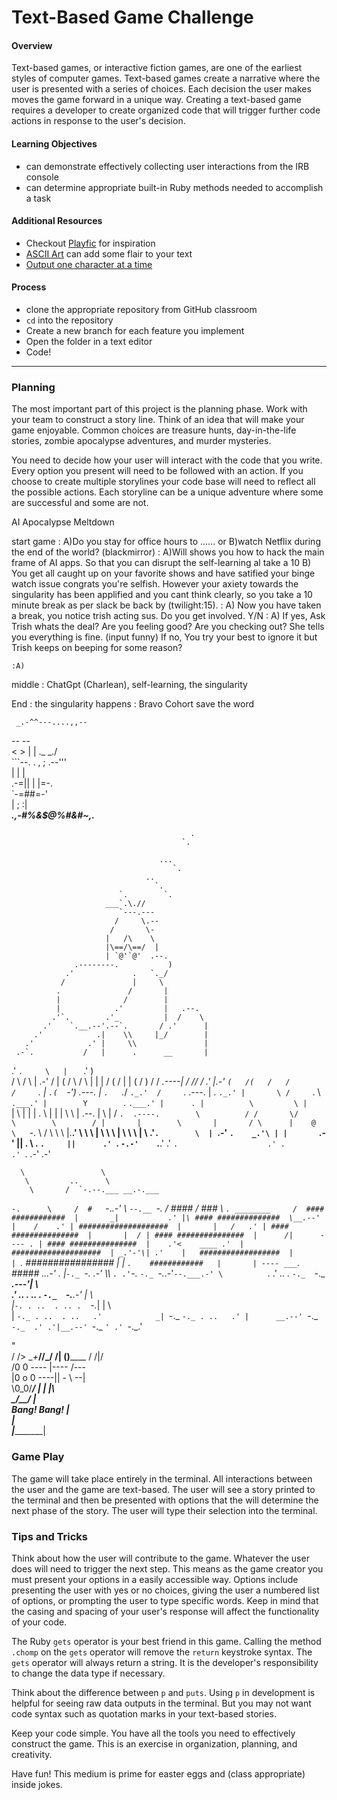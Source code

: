 # Text-Based Game Challenge

#### Overview

Text-based games, or interactive fiction games, are one of the earliest styles of computer games. Text-based games create a narrative where the user is presented with a series of choices. Each decision the user makes moves the game forward in a unique way. Creating a text-based game requires a developer to create organized code that will trigger further code actions in response to the user's decision.

#### Learning Objectives

- can demonstrate effectively collecting user interactions from the IRB console
- can determine appropriate built-in Ruby methods needed to accomplish a task

#### Additional Resources

- Checkout [Playfic](http://playfic.com/explore/popular) for inspiration
- [ASCII Art](https://www.asciiart.eu/) can add some flair to your text
- [Output one character at a time](https://stackoverflow.com/questions/4515157/read-a-ruby-string-one-character-at-a-time-for-word-wrapping)

#### Process

- clone the appropriate repository from GitHub classroom
- `cd` into the repository
- Create a new branch for each feature you implement
- Open the folder in a text editor
- Code!

---

### Planning

The most important part of this project is the planning phase. Work with your team to construct a story line. Think of an idea that will make your game enjoyable. Common choices are treasure hunts, day-in-the-life stories, zombie apocalypse adventures, and murder mysteries.

You need to decide how your user will interact with the code that you write. Every option you present will need to be followed with an action. If you choose to create multiple storylines your code base will need to reflect all the possible actions. Each storyline can be a unique adventure where some are successful and some are not.

AI Apocalypse Meltdown

start game
    <!-- : Provide the game player with quick background
    : Have user input name(store that in a varialbe)
    : Greet user including them in the Bravo Cohort.  -->
    : A)Do you stay for office hours to ...... or B)watch Netflix during the   end of the world? (blackmirror)
    : A)Will shows you how to hack the main frame of AI apps. So that you can disrupt the self-learning al take a 10 B) You get all caught up on your favorite shows and have satified your binge watch issue congrats you're selfish. However your axiety towards the singularity has been applified and you cant think clearly, so you take a 10 minute break as per slack be back by (twilight:15). 
    : A) Now you have taken a break, you notice trish acting sus. Do you get involved. Y/N
    : A) If yes, Ask Trish whats the deal? Are you feeling good? Are you checking out? She tells you everything is fine. (input funny)
        If no, You try your best to ignore it but Trish keeps on beeping for some reason?

    :A) 
   

middle
    : ChatGpt (Charlean), self-learning, the singularity 




End
    : the singularity happens
    : Bravo Cohort save the word


     _.-^^---....,,--       
 _--                  --_  
<                        >
|                         | 
 \._                   _./  
    ```--. . , ; .--'''       
          | |   |             
       .-=||  | |=-.   
       `-=#$%&%$#=-'   
          | ;  :|     
 _____.,-#%&$@%#&#~,._____




                                            .
                                          `.

                                     ...
                                        `.
                                  ..
                                    `.
                            `.        `.
                         ___`.\.//
                            `---.---
                           /     \.--
                          /       \-
                         |   /\    \
                         |\==/\==/  |
                         | `@'`@'  .--.
                  .--------.           )
                .'             .   `._/
               /               |     \
              .               /       |
              |              /        |
              |            .'         |   .--.
             .'`.        .'_          |  /    \
           .'    `.__.--'.--`.       / .'      |
         .'            .|    \\     |_/        |
       .'            .' |     \\               |
     .-`.           /   |      .      __       |
   .'    `.     \   |   `           .'  )      \
  /        \   / \  |            .-'   /       |
 (  /       \ /   \ |                 |        |
  \/         (     \/                 |        |
  (  /        )    /                 /   _.----|
   \/   //   /   .'                  |.-'       `
   (   /(   /   /                    /      `.   |
    `.(  `-')  .---.                |    `.   `._/
       `._.'  /     `.   .---.      |  .   `._.'
              |       \ /     `.     \  `.___.'
              |        Y        `.    `.___.'
              |      . |          \         \
              |       `|           \         |
              |        |       .    \        |
              |        |        \    \       |
            .--.       |         \           |
           /    `.  .----.        \          /
          /       \/      \        \        /
          |       |        \       |       /
           \      |    @    \   `-. \     /
            \      \         \     \|.__.'
             \      \         \     |
              \      \         \    |
               \      \         \   |
                \    .'`.        \  |
                 `.-'    `.    _.'\ |
                   |       `.-'    ||
              .     \     . `.     ||      .'
               `.    `-.-'    `.__.'     .'
                 `.                    .'
             .                       .'
              `.
                                           .-'
                                        .-'

      \                 \
       \         ..      \
        \       /  `-.--.___ __.-.___
`-.      \     /  #   `-._.-'    \   `--.__
   `-.        /  ####    /   ###  \        `.
________     /  #### ############  |       _|           .'
            |\ #### ##############  \__.--' |    /    .'
            | ####################  |       |   /   .'
            | #### ###############  |       |  /
            | #### ###############  |      /|      ----
          . | #### ###############  |    .'<    ____
        .'  | ####################  | _.'-'\|
      .'    |   ##################  |       |
             `.   ################  |       |
               `.    ############   |       | ----
              ___`.     #####     _..____.-'     .
             |`-._ `-._       _.-'    \\\         `.
          .'`-._  `-._ `-._.-'`--.___.-' \          `.
        .' .. . `-._  `-._        ___.---'|   \   \
      .' .. . .. .  `-._  `-.__.-'        |    \   \
     |`-. . ..  . .. .  `-._|             |     \   \
     |   `-._ . ..  . ..   .'            _|
      `-._   `-._ . ..   .' |      __.--'
          `-._   `-._  .' .'|__.--'
              `-._   `' .'
                  `-._.'


" \
        /                                 />
        \__+_____________________/\/\___/ /|
        ()______________________      / /|/\
                    /0 0  ---- |----    /---\
                   |0 o 0 ----|| - \ --|      \
                    \0_0/____/ |    |  |\      \
                                \__/__/  |      \
       Bang! Bang!                       |       \
                                         |         \
                                         |__________|
       
    





### Game Play

The game will take place entirely in the terminal. All interactions between the user and the game are text-based. The user will see a story printed to the terminal and then be presented with options that the will determine the next phase of the story. The user will type their selection into the terminal.

### Tips and Tricks

Think about how the user will contribute to the game. Whatever the user does will need to trigger the next step. This means as the game creator you must present your options in a easily accessible way. Options include presenting the user with yes or no choices, giving the user a numbered list of options, or prompting the user to type specific words. Keep in mind that the casing and spacing of your user's response will affect the functionality of your code.

The Ruby `gets` operator is your best friend in this game. Calling the method `.chomp` on the `gets` operator will remove the `return` keystroke syntax. The `gets` operator will always return a string. It is the developer's responsibility to change the data type if necessary.

Think about the difference between `p` and `puts`. Using `p` in development is helpful for seeing raw data outputs in the terminal. But you may not want code syntax such as quotation marks in your text-based stories.

Keep your code simple. You have all the tools you need to effectively construct the game. This is an exercise in organization, planning, and creativity.

Have fun! This medium is prime for easter eggs and (class appropriate) inside jokes.
